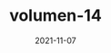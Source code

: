 ---
title: "volumen-14"
date: 2021-11-07
cover: "images/1.webp"
description: "Descubre las noticias más interesantes de finales de Octubre en ingeniería Aeroespacial. ¿La tierra y su sistema solar están dentro de un túnel magnético?También se testigo de los logros de los semilleros Delta-V y Voyager, del grupo de investigación ASTRA. ¡¡¡ Un paper en la AIAA (Doi: https://doi.org/10.2514/6.2021-4131) y de nuevo un concurso ganado de CanSats !!! Además no te pierdas del descuento del 10% que la academia Guitar Prodigy hace para los semilleristas de Delta-V, ¿Quieres convertirte en un rockstar?, ¡ inscríbete ya ! "
ossuu: "https://issuu.com/deltav_udea/docs/volumen_14"
---